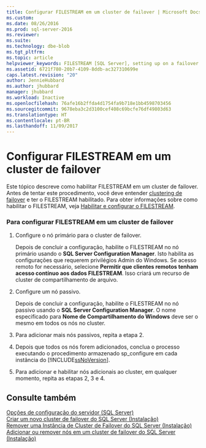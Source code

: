 ```yaml
---
title: Configurar FILESTREAM em um cluster de failover | Microsoft Docs
ms.custom: 
ms.date: 08/26/2016
ms.prod: sql-server-2016
ms.reviewer: 
ms.suite: 
ms.technology: dbe-blob
ms.tgt_pltfrm: 
ms.topic: article
helpviewer_keywords: FILESTREAM [SQL Server], setting up on a failover cluster
ms.assetid: 6721f780-20b7-4109-8ddb-ac327310699e
caps.latest.revision: "20"
author: JennieHubbard
ms.author: jhubbard
manager: jhubbard
ms.workload: Inactive
ms.openlocfilehash: 76afe16b2ffda4d1754fa9b718e1bb4598703456
ms.sourcegitcommit: 9678eba3c2d3100cef408c69bcfe76df49803d63
ms.translationtype: HT
ms.contentlocale: pt-BR
ms.lasthandoff: 11/09/2017
---
```

# <a name="set-up-filestream-on-a-failover-cluster"></a>Configurar FILESTREAM em um cluster de failover
  Este tópico descreve como habilitar FILESTREAM em um cluster de failover. Antes de tentar este procedimento, você deve entender [clustering de failover](../../sql-server/failover-clusters/windows/always-on-failover-cluster-instances-sql-server.md) e ter o FILESTREAM habilitado. Para obter informações sobre como habilitar o FILESTREAM, veja [Habilitar e configurar o FILESTREAM](../../relational-databases/blob/enable-and-configure-filestream.md).  
  
### <a name="to-set-up-filestream-on-a-failover-cluster"></a>Para configurar FILESTREAM em um cluster de failover  
  
1.  Configure o nó primário para o cluster de failover.  
  
     Depois de concluir a configuração, habilite o FILESTREAM no nó primário usando o **SQL Server Configuration Manager**. Isto habilita as configurações que requerem privilégios Admin do Windows. Se acesso remoto for necessário, selecione **Permitir que clientes remotos tenham acesso contínuo aos dados FILESTREAM**. Isso criará um recurso de cluster de compartilhamento de arquivo.  
  
2.  Configure um nó passivo.  
  
     Depois de concluir a configuração, habilite o FILESTREAM no nó passivo usando o **SQL Server Configuration Manager**. O nome especificado para **Nome de Compartilhamento do Windows** deve ser o mesmo em todos os nós no cluster.  
  
3.  Para adicionar mais nós passivos, repita a etapa 2.  
  
4.  Depois que todos os nós forem adicionados, conclua o processo executando o procedimento armazenado sp_configure em cada instância do [!INCLUDE[ssNoVersion](../../includes/ssnoversion-md.md)].  
  
5.  Para adicionar e habilitar nós adicionais ao cluster, em qualquer momento, repita as etapas 2, 3 e 4.  
  
## <a name="see-also"></a>Consulte também  
 [Opções de configuração do servidor &#40;SQL Server&#41;](../../database-engine/configure-windows/server-configuration-options-sql-server.md)   
 [Criar um novo cluster de failover do SQL Server &#40;Instalação&#41;](../../sql-server/failover-clusters/install/create-a-new-sql-server-failover-cluster-setup.md)   
 [Remover uma Instância de Cluster de Failover do SQL Server &#40;Instalação&#41;](../../sql-server/failover-clusters/install/remove-a-sql-server-failover-cluster-instance-setup.md)   
 [Adicionar ou remover nós em um cluster de failover do SQL Server &#40;Instalação&#41;](../../sql-server/failover-clusters/install/add-or-remove-nodes-in-a-sql-server-failover-cluster-setup.md)  
  
  
